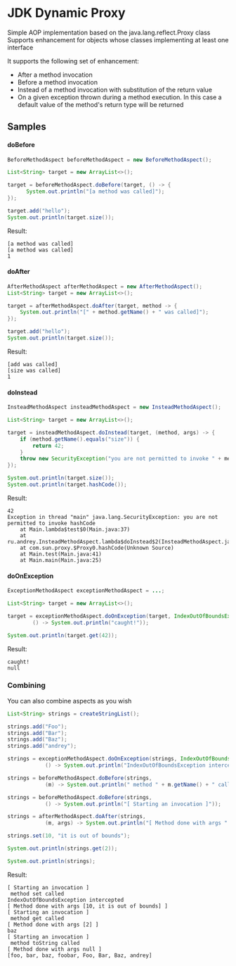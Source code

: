 # JDK Dynamic Proxy
Simple AOP implementation based on the java.lang.reflect.Proxy class <br/>
Supports enhancement for objects whose classes implementing at least one interface

It supports the following set of enhancement:
+ After a method invocation
+ Before a method invocation
+ Instead of a method invocation with substitution of the return value
+ On a given exception thrown during a method execution. In this case a default value of the method's return type will be returned

## Samples
#### doBefore 
```java
BeforeMethodAspect beforeMethodAspect = new BeforeMethodAspect();

List<String> target = new ArrayList<>();

target = beforeMethodAspect.doBefore(target, () -> {
      System.out.println("[a method was called]");
});

target.add("hello");
System.out.println(target.size());
```
Result:
```
[a method was called]
[a method was called]
1
```
#### doAfter
```java
AfterMethodAspect afterMethodAspect = new AfterMethodAspect();
List<String> target = new ArrayList<>();

target = afterMethodAspect.doAfter(target, method -> {
    System.out.println("[" + method.getName() + " was called]");
});

target.add("hello");
System.out.println(target.size());
```
Result:
```
[add was called]
[size was called]
1
```
#### doInstead
```java
InsteadMethodAspect insteadMethodAspect = new InsteadMethodAspect();

List<String> target = new ArrayList<>();

target = insteadMethodAspect.doInstead(target, (method, args) -> {
    if (method.getName().equals("size")) {
        return 42;
    }
    throw new SecurityException("you are not permitted to invoke " + method.getName());
});

System.out.println(target.size());
System.out.println(target.hashCode());

```
Result:
```
42
Exception in thread "main" java.lang.SecurityException: you are not permitted to invoke hashCode
	at Main.lambda$test$0(Main.java:37)
	at ru.andrey.InsteadMethodAspect.lambda$doInstead$2(InsteadMethodAspect.java:23)
	at com.sun.proxy.$Proxy0.hashCode(Unknown Source)
	at Main.test(Main.java:41)
	at Main.main(Main.java:25)
```
#### doOnException
```java
ExceptionMethodAspect exceptionMethodAspect = ...;

List<String> target = new ArrayList<>();

target = exceptionMethodAspect.doOnException(target, IndexOutOfBoundsException.class,
        () -> System.out.println("caught!"));

System.out.println(target.get(42));
```
Result:
```
caught!
null
```
### Combining
You can also combine aspects as you wish
```java
List<String> strings = createStringList();

strings.add("Foo");
strings.add("Bar");
strings.add("Baz");
strings.add("andrey");

strings = exceptionMethodAspect.doOnException(strings, IndexOutOfBoundsException.class,
            () -> System.out.println("IndexOutOfBoundsException intercepted"));

strings = beforeMethodAspect.doBefore(strings,
            (m) -> System.out.println(" method " + m.getName() + " called "));

strings = beforeMethodAspect.doBefore(strings,
            () -> System.out.println("[ Starting an invocation ]"));

strings = afterMethodAspect.doAfter(strings,
            (m, args) -> System.out.println("[ Method done with args " + Arrays.toString(args) +  " ]"));

strings.set(10, "it is out of bounds");

System.out.println(strings.get(2));

System.out.println(strings);
```
Result:
```
[ Starting an invocation ]
 method set called 
IndexOutOfBoundsException intercepted
[ Method done with args [10, it is out of bounds] ]
[ Starting an invocation ]
 method get called 
[ Method done with args [2] ]
baz
[ Starting an invocation ]
 method toString called 
[ Method done with args null ]
[foo, bar, baz, foobar, Foo, Bar, Baz, andrey]
```
